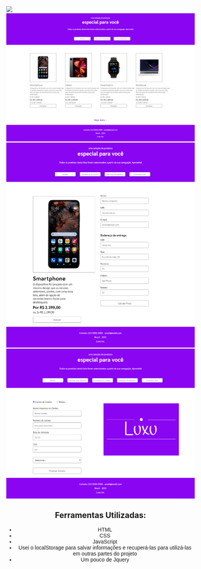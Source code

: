 <img src="images/prints/gif-luxu.gif">

<img src="images/prints/01.png">
<img src="images/prints/02.png">
<img src="images/prints/03.png">

<div style="text-align: center">
	<h2>Ferramentas Utilizadas:</h2>
	<ul style="font-family: Arial">
		<li> HTML</li>
		<li> CSS </li>
		<li> JavaScript </li>
		<li> Usei o localStorage para salvar informações e recuperá-las para utilizá-las em outras partes do projeto </li>
		<li> Um pouco de Jquery </li>
	</ul>
</div>
